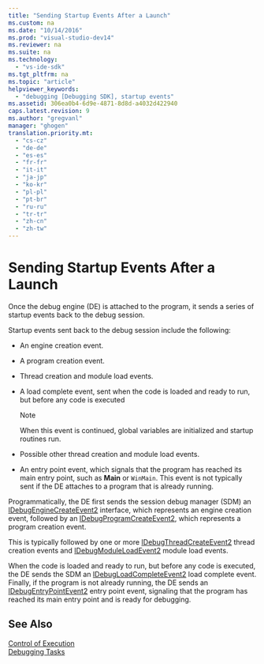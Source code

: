 ```yaml
---
title: "Sending Startup Events After a Launch"
ms.custom: na
ms.date: "10/14/2016"
ms.prod: "visual-studio-dev14"
ms.reviewer: na
ms.suite: na
ms.technology: 
  - "vs-ide-sdk"
ms.tgt_pltfrm: na
ms.topic: "article"
helpviewer_keywords: 
  - "debugging [Debugging SDK], startup events"
ms.assetid: 306ea0b4-6d9e-4871-8d8d-a4032d422940
caps.latest.revision: 9
ms.author: "gregvanl"
manager: "ghogen"
translation.priority.mt: 
  - "cs-cz"
  - "de-de"
  - "es-es"
  - "fr-fr"
  - "it-it"
  - "ja-jp"
  - "ko-kr"
  - "pl-pl"
  - "pt-br"
  - "ru-ru"
  - "tr-tr"
  - "zh-cn"
  - "zh-tw"
---
```

# Sending Startup Events After a Launch
Once the debug engine (DE) is attached to the program, it sends a series of startup events back to the debug session.  
  
 Startup events sent back to the debug session include the following:  
  
-   An engine creation event.  
  
-   A program creation event.  
  
-   Thread creation and module load events.  
  
-   A load complete event, sent when the code is loaded and ready to run, but before any code is executed  
  
    > [!NOTE]
    >  When this event is continued, global variables are initialized and startup routines run.  
  
-   Possible other thread creation and module load events.  
  
-   An entry point event, which signals that the program has reached its main entry point, such as **Main** or `WinMain`. This event is not typically sent if the DE attaches to a program that is already running.  
  
 Programmatically, the DE first sends the session debug manager (SDM) an [IDebugEngineCreateEvent2](../extensibility/idebugenginecreateevent2.md) interface, which represents an engine creation event, followed by an [IDebugProgramCreateEvent2](../extensibility/idebugprogramcreateevent2.md), which represents a program creation event.  
  
 This is typically followed by one or more [IDebugThreadCreateEvent2](../extensibility/idebugthreadcreateevent2.md) thread creation events and [IDebugModuleLoadEvent2](../extensibility/idebugmoduleloadevent2.md) module load events.  
  
 When the code is loaded and ready to run, but before any code is executed, the DE sends the SDM an [IDebugLoadCompleteEvent2](../extensibility/idebugloadcompleteevent2.md) load complete event. Finally, if the program is not already running, the DE sends an [IDebugEntryPointEvent2](../extensibility/idebugentrypointevent2.md) entry point event, signaling that the program has reached its main entry point and is ready for debugging.  
  
## See Also  
 [Control of Execution](../extensibility/control-of-execution.md)   
 [Debugging Tasks](../extensibility/debugging-tasks.md)